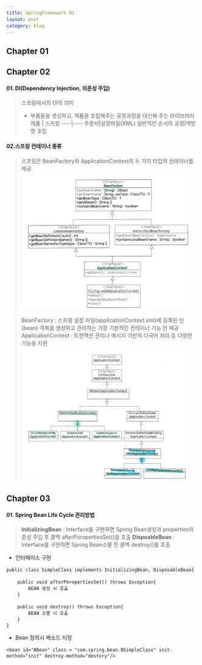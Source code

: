 ```yaml
---
title: SpringFramework 01 
layout: post
category: blog
---
```

## **Chapter 01** 


## **Chapter 02** 
#### 01. DI(Dependency Injection, 의존성 주입)
> 스프링에서의 DI의 의미
> - 부품들을 생성하고, 제품을 조립해주는 공정과정을 대신해 주는 라이브러리	
>제품 | 스프링
>----|----
>주문서|설정파일(XML)
>일반적인 순서의 공정|역방향 조립

#### 02.스프링 컨테이너 종류
> 스프링은 BeanFactory와 ApplicationContext의 두 가지 타입의 컨테이너를 제공
> ![Alt text](/uploads/beanFac.png)

> BeanFactory : 스프링 설정 파일(applicationContext.xml)에 등록된 빈(bean) 객체를 생성하고 관리하는 가장 기본적인 컨테이너 기능 만 제공
>  ApplicationContext : 트랜잭션 관리나 메시지 기반의 다국어 처리 등 다양한 기능을 지원
>  ![Alt text](/uploads/appContext.png)

## **Chapter 03** 
#### 01. Spring Bean Life Cycle 관리방법
> **InitializingBean** : Interface를 구현하면 Spring Bean생성과 properties의존성 주입 후 콜백 afterPoropertiesSet()을 호출
> **DispoableBean** : Interface를 구현하면 Spring Bean소멸 전 콜백 destroy()를 호출

* 인터페이스 구현
```
public class SimpleClass implements InitializingBean, DisposableBean{

	public void afterPoropertiesSet() throws Exception{
		BEAN 생성 시 호출
	}

	public void destroy() throws Exception{
		BEAN 소멸 시 호출
	}
}
```
* Bean 정의시 메소드 지정
```
<bean id="BBean" class = "com.spring.bean.BSimpleClass" init-method="init" destroy-method="destory"/>
```

